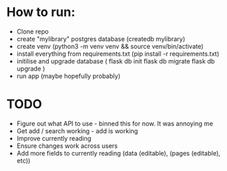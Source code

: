 # How to run:
* Clone repo
* create "mylibrary" postgres database (createdb mylibrary)
* create venv (python3 -m venv venv && source venv/bin/activate)
* install everything from requirements.txt (pip install -r requirements.txt)
* initilise and upgrade database (
    flask db init
    flask db migrate
    flask db upgrade
    )
* run app (maybe hopefully probably)

# TODO
* Figure out what API to use - binned this for now. It was annoying me
* Get add / search working - add is working
* Improve currently reading
* Ensure changes work across users
* Add more fields to currently reading (data (editable), (pages (editable), etc))